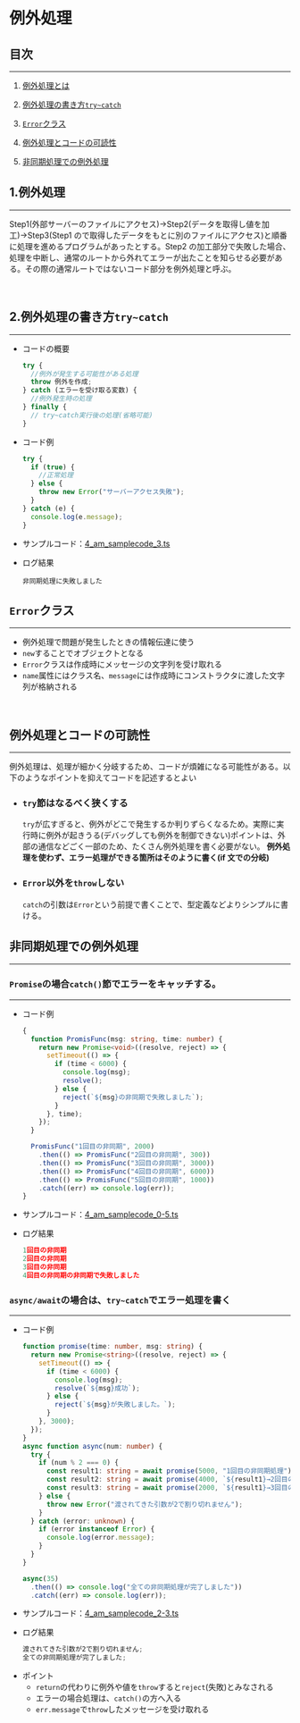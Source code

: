 # 例外処理

## 目次

---

1. [例外処理とは](#anchor1)

1. [例外処理の書き方`try~catch`](#anchor2)

1. [`Error`クラス](#anchor3)

1. [例外処理とコードの可読性](#anchor4)

1. [非同期処理での例外処理](#anchor5)

<div style="page-break-before:always"></div>

<a id="anchor1"></a>

## 1.例外処理

---

Step1(外部サーバーのファイルにアクセス)→Step2(データを取得し値を加工)→Step3(Step1 ので取得したデータをもとに別のファイルにアクセス)と順番に処理を進めるプログラムがあったとする。Step2 の加工部分で失敗した場合、処理を中断し、通常のルートから外れてエラーが出たことを知らせる必要がある。その際の通常ルートではないコード部分を例外処理と呼ぶ。

<br>

<a id="anchor2"></a>

## 2.例外処理の書き方`try~catch`

---

- コードの概要

  ```typescript
  try {
    //例外が発生する可能性がある処理
    throw 例外を作成;
  } catch (エラーを受け取る変数) {
    //例外発生時の処理
  } finally {
    // try~catch実行後の処理(省略可能)
  }
  ```

- コード例

  ```typescript
  try {
    if (true) {
      //正常処理
    } else {
      throw new Error("サーバーアクセス失敗");
    }
  } catch (e) {
    console.log(e.message);
  }
  ```

- サンプルコード：[4_am_samplecode_3.ts](../TypeScript_Sample_Code/4_am/../4_pm/src/4_am_samplecode_3.ts)

- ログ結果

  ```typesctipt
  非同期処理に失敗しました
  ```

<div style="page-break-before:always"></div>

<a id="anchor3"></a>

## `Error`クラス

---

- 例外処理で問題が発生したときの情報伝達に使う
- `new`することでオブジェクトとなる
- `Error`クラスは作成時にメッセージの文字列を受け取れる
- `name`属性にはクラス名、`message`には作成時にコンストラクタに渡した文字列が格納される

<br>

<a id="anchor4"></a>

## 例外処理とコードの可読性

---

例外処理は、処理が細かく分岐するため、コードが煩雑になる可能性がある。以下のようなポイントを抑えてコードを記述するとよい

- ### `try`節はなるべく狭くする

  `try`が広すぎると、例外がどこで発生するか判りずらくなるため。実際に実行時に例外が起きうる(デバッグしても例外を制御できない)ポイントは、外部の通信などごく一部のため、たくさん例外処理を書く必要がない。
  **例外処理を使わず、エラー処理ができる箇所はそのように書く(if 文での分岐)**

- ### `Error`以外を`throw`しない
  `catch`の引数は`Error`という前提で書くことで、型定義などよりシンプルに書ける。

<div style="page-break-before:always"></div>

<a id="anchor5"></a>

## 非同期処理での例外処理

---

### `Promise`の場合`catch()`節でエラーをキャッチする。

---

- コード例

  ```typescript
  {
    function PromisFunc(msg: string, time: number) {
      return new Promise<void>((resolve, reject) => {
        setTimeout(() => {
          if (time < 6000) {
            console.log(msg);
            resolve();
          } else {
            reject(`${msg}の非同期で失敗しました`);
          }
        }, time);
      });
    }

    PromisFunc("1回目の非同期", 2000)
      .then(() => PromisFunc("2回目の非同期", 300))
      .then(() => PromisFunc("3回目の非同期", 3000))
      .then(() => PromisFunc("4回目の非同期", 6000))
      .then(() => PromisFunc("5回目の非同期", 1000))
      .catch((err) => console.log(err));
  }
  ```

- サンプルコード：[4_am_samplecode_0-5.ts](../TypeScript_Sample_Code/4_am/../4_pm/src/4_am_samplecode_0-5.ts)

- ログ結果

  ```typescript
  1回目の非同期
  2回目の非同期
  3回目の非同期
  4回目の非同期の非同期で失敗しました
  ```

<div style="page-break-before:always"></div>

### `async/await`の場合は、`try~catch`でエラー処理を書く

---

- コード例

  ```typescript
  function promise(time: number, msg: string) {
    return new Promise<string>((resolve, reject) => {
      setTimeout(() => {
        if (time < 6000) {
          console.log(msg);
          resolve(`${msg}成功`);
        } else {
          reject(`${msg}が失敗しました。`);
        }
      }, 3000);
    });
  }
  async function async(num: number) {
    try {
      if (num % 2 === 0) {
        const result1: string = await promise(5000, "1回目の非同期処理");
        const result2: string = await promise(4000, `${result1}→2回目の非同期処理`);
        const result3: string = await promise(2000, `${result1}→3回目の非同期処理`);
      } else {
        throw new Error("渡されてきた引数が2で割り切れません");
      }
    } catch (error: unknown) {
      if (error instanceof Error) {
        console.log(error.message);
      }
    }
  }

  async(35)
    .then(() => console.log("全ての非同期処理が完了しました"))
    .catch((err) => console.log(err));
  ```

- サンプルコード：[4_am_samplecode_2-3.ts](../TypeScript_Sample_Code/4_am/../4_pm/src/4_am_samplecode_2-3.ts)

- ログ結果

  ```typescript
  渡されてきた引数が2で割り切れません;
  全ての非同期処理が完了しました;
  ```

<div style="page-break-before:always"></div>

- ポイント
  - `return`の代わりに例外や値を`throw`すると`reject`(失敗)とみなされる
  - エラーの場合処理は、`catch()`の方へ入る
  - `err.message`で`throw`したメッセージを受け取れる
